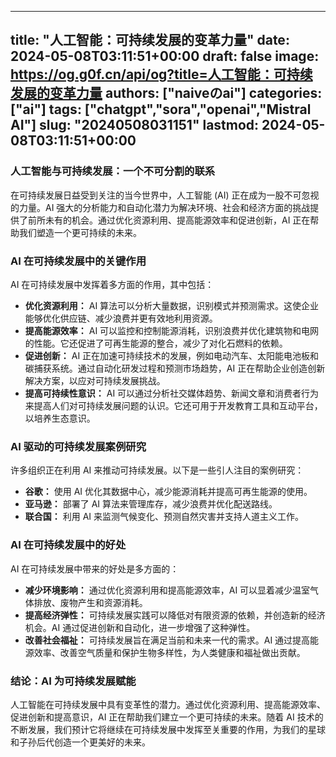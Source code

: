 
---
title: "人工智能：可持续发展的变革力量"
date: 2024-05-08T03:11:51+00:00
draft: false
image: https://og.g0f.cn/api/og?title=人工智能：可持续发展的变革力量
authors: ["naiveのai"]
categories: ["ai"]
tags: ["chatgpt","sora","openai","Mistral AI"]
slug: "20240508031151"
lastmod: 2024-05-08T03:11:51+00:00
---
### 人工智能与可持续发展：一个不可分割的联系

在可持续发展日益受到关注的当今世界中，人工智能 (AI) 正在成为一股不可忽视的力量。AI 强大的分析能力和自动化潜力为解决环境、社会和经济方面的挑战提供了前所未有的机会。通过优化资源利用、提高能源效率和促进创新，AI 正在帮助我们塑造一个更可持续的未来。

### AI 在可持续发展中的关键作用

AI 在可持续发展中发挥着多方面的作用，其中包括：

- **优化资源利用：** AI 算法可以分析大量数据，识别模式并预测需求。这使企业能够优化供应链、减少浪费并更有效地利用资源。
- **提高能源效率：** AI 可以监控和控制能源消耗，识别浪费并优化建筑物和电网的性能。它还促进了可再生能源的整合，减少了对化石燃料的依赖。
- **促进创新：** AI 正在加速可持续技术的发展，例如电动汽车、太阳能电池板和碳捕获系统。通过自动化研发过程和预测市场趋势，AI 正在帮助企业创造创新解决方案，以应对可持续发展挑战。
- **提高可持续性意识：** AI 可以通过分析社交媒体趋势、新闻文章和消费者行为来提高人们对可持续发展问题的认识。它还可用于开发教育工具和互动平台，以培养生态意识。

### AI 驱动的可持续发展案例研究

许多组织正在利用 AI 来推动可持续发展。以下是一些引人注目的案例研究：

- **谷歌：** 使用 AI 优化其数据中心，减少能源消耗并提高可再生能源的使用。
- **亚马逊：** 部署了 AI 算法来管理库存，减少浪费并优化配送路线。
- **联合国：** 利用 AI 来监测气候变化、预测自然灾害并支持人道主义工作。

### AI 在可持续发展中的好处

AI 在可持续发展中带来的好处是多方面的：

- **减少环境影响：** 通过优化资源利用和提高能源效率，AI 可以显着减少温室气体排放、废物产生和资源消耗。
- **提高经济弹性：** 可持续发展实践可以降低对有限资源的依赖，并创造新的经济机会。AI 通过促进创新和自动化，进一步增强了这种弹性。
- **改善社会福祉：** 可持续发展旨在满足当前和未来一代的需求。AI 通过提高能源效率、改善空气质量和保护生物多样性，为人类健康和福祉做出贡献。

### 结论：AI 为可持续发展赋能

人工智能在可持续发展中具有变革性的潜力。通过优化资源利用、提高能源效率、促进创新和提高意识，AI 正在帮助我们建立一个更可持续的未来。随着 AI 技术的不断发展，我们预计它将继续在可持续发展中发挥至关重要的作用，为我们的星球和子孙后代创造一个更美好的未来。